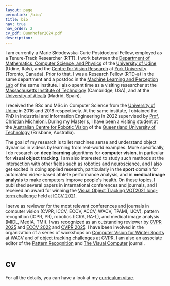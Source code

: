 ```yaml
---
layout: page
permalink: /bio/
title: bio
nav: true
nav_order: 2
cv_pdf: Dunnhofer2024.pdf
description: 
---
```


I am currently a Marie Skłodowska-Curie Postdoctoral Fellow, employed as a Tenure-Track Researcher (RTT). I work between the <a href="https://www.dmif.uniud.it/en/">Department of Mathematics, Computer Science, and Physics</a> of the <a href="http://www.uniud.it">University of Udine</a> (Udine, Italy), and the <a href="https://www.yorku.ca/cvr/">Centre for Vision Research</a> at <a href="https://www.yorku.ca">York University</a> (Toronto, Canada). Prior to that, I was a Research Fellow (RTD-a) in the same department and a postdoc in the <a href="https://machinelearning.uniud.it">Machine Learning and Perception Lab</a> of the same institute. I also spent time as a visiting researcher at the <a href="https://www.mit.edu">Massachusetts Institute of Technology</a> (Cambridge, USA), and at the <a href="https://uah.es/en/">University of Alcalà</a> (Madrid, Spain).

I received the BSc and MSc in Computer Science from the <a href="http://www.uniud.it">University of Udine</a> in 2016 and 2018 respectively. At the same institute, I obtained the PhD in Industrial and Information Engineering in 2022 supervised by <a href="https://users.dimi.uniud.it/~christian.micheloni/">Prof. Christian Micheloni</a>. During my Master's, I have been a visiting student at the <a href="https://www.roboticvision.org">Australian Centre for Robotic Vision</a> of the <a href="https://www.qut.edu.au">Queensland University of Technology</a> (Brisbane, Australia). 

The goal of my research is to let machines sense and understand object dynamics in videos by learning from real-world examples. More specifically, I do research on <strong style="font-weight: 600">deep learning</strong> algorithms for <strong style="font-weight: 600">computer vision</strong>, in particular for <strong style="font-weight: 600">visual object tracking</strong>. I am also interested to study such methods at the intersection with other fields such as robotics and neuroscience, and I also get excited in doing applied research, particularly in the <strong style="font-weight: 600">sport</strong> domain for automated video-based athlete performance analysis, and in <strong style="font-weight: 600">medical image analysis</strong> to make computers improve people's health. On these topics, I published several papers in international conferences and journals, and I received an award for winning the <a href="https://www.votchallenge.net/vot2021/">Visual Object Tracking VOT2021 long-term challenge</a> held at <a href="http://iccv2021.thecvf.com">ICCV 2021</a>.

I serve as reviewer for the most relevant conferences and journals in computer vision (CVPR, ICCV, ECCV, ACCV, WACV, TPAMI, IJCV), pattern recognition (ICPR, PR), robotics (ICRA, RA-L), and medical image analysis (MIDL, MedIA, TMI). I was recognized as an outstanding reviewer by <a href="https://cvpr.thecvf.com/Conferences/2025/ProgramCommittee#all-outstanding-reviewer">CVPR 2025</a> and <a href="https://eccv2022.ecva.net/program/outstanding-reviewers/">ECCV 2022</a> and <a href="https://cvpr.thecvf.com/Conferences/2025/ProgramCommittee#all-outstanding-reviewer">CVPR 2025</a>. I have been involved in the organization of a series of workshops on <a href="https://machinelearning.uniud.it/events/CV4WS-2023/Home.html">Computer Vision for Winter Sports</a> at <a href="https://wacv2023.thecvf.com/home">WACV</a> and of <a href="https://epic-kitchens.github.io/2023#tracking">object tracking challenges</a> at <a href="https://cvpr2023.thecvf.com">CVPR</a>. I am also an associate editor of the <a href="https://www.sciencedirect.com/journal/pattern-recognition">Pattern Recognition</a> and <a href="https://www.springer.com/journal/371">The Visual Computer</a> journal.

# cv

For all the details, you can have a look at my <a href="../assets/pdf/Dunnhofer2024.pdf">curriculum vitae</a>.